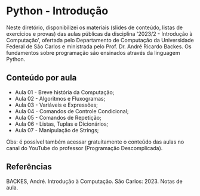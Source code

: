 # Python - Introdução

Neste diretório, disponibilizei os materiais (slides de conteúdo, listas de exercícios e provas) das aulas públicas da disciplina '2023/2 - Introdução à Computação', ofertada pelo Departamento de Computação da Universidade Federal de São Carlos e ministrada pelo Prof. Dr. André Ricardo Backes. Os fundamentos sobre programação são ensinados através da linguagem Python.

## Conteúdo por aula
- Aula 01 - Breve história da Computação;
- Aula 02 - Algoritmos e Fluxogramas;
- Aula 03 - Variáveis e Expressões;
- Aula 04 - Comandos de Controle Condicional;
- Aula 05 - Comandos de Repetição;
- Aula 06 - Listas, Tuplas e Dicionários;
- Aula 07 - Manipulação de Strings;

Obs: é possível também acessar gratuitamente o conteúdo das aulas no canal do YouTube do professor (Programação Descomplicada).

## Referências

BACKES, André. Introdução à Computação. São Carlos: 2023. Notas de aula.
